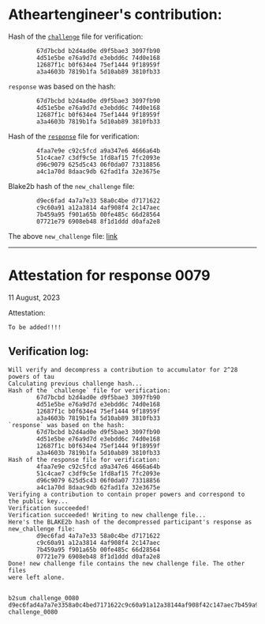 # Atheartengineer's contribution:

Hash of the [`challenge`](https://pse-trusted-setup-ppot.s3.eu-central-1.amazonaws.com/challenge_0079) file for verification:

```
        67d7bcbd b2d4ad0e d9f5bae3 3097fb90
        4d51e5be e76a9d7d e3ebdd6c 74d0e168
        12687f1c b0f634e4 75ef1444 9f18959f
        a3a4603b 7819b1fa 5d10ab89 3810fb33
```

`response` was based on the hash:

```
        67d7bcbd b2d4ad0e d9f5bae3 3097fb90
        4d51e5be e76a9d7d e3ebdd6c 74d0e168
        12687f1c b0f634e4 75ef1444 9f18959f
        a3a4603b 7819b1fa 5d10ab89 3810fb33 
```

Hash of the [`response`](https://pse-trusted-setup-ppot.s3.eu-central-1.amazonaws.com/response_0079_atheartengineer) file for verification:

```
        4faa7e9e c92c5fcd a9a347e6 4666a64b
        51c4cae7 c3df9c5e 1fd8af15 7fc2093e
        d96c9079 625d5c43 06f0da07 73318856
        a4c1a70d 8daac9db 62fad1fa 32e3675e 
```

Blake2b hash of the `new_challenge` file:

```
        d9ec6fad 4a7a7e33 58a0c4be d7171622
        c9c60a91 a12a3814 4af908f4 2c147aec
        7b459a95 f901a65b 00fe485c 66d28564
        07721e79 6908eb48 8f1d1ddd d0afa2e8
```

The above `new_challenge` file: [link](https://pse-trusted-setup-ppot.s3.eu-central-1.amazonaws.com/challenge_0080)

***

# Attestation for response 0079
11 August, 2023

Attestation:
```
To be added!!!!

```


## Verification log: 
```
Will verify and decompress a contribution to accumulator for 2^28 powers of tau
Calculating previous challenge hash...
Hash of the `challenge` file for verification:
        67d7bcbd b2d4ad0e d9f5bae3 3097fb90
        4d51e5be e76a9d7d e3ebdd6c 74d0e168
        12687f1c b0f634e4 75ef1444 9f18959f
        a3a4603b 7819b1fa 5d10ab89 3810fb33
`response` was based on the hash:
        67d7bcbd b2d4ad0e d9f5bae3 3097fb90
        4d51e5be e76a9d7d e3ebdd6c 74d0e168
        12687f1c b0f634e4 75ef1444 9f18959f
        a3a4603b 7819b1fa 5d10ab89 3810fb33
Hash of the response file for verification:
        4faa7e9e c92c5fcd a9a347e6 4666a64b
        51c4cae7 c3df9c5e 1fd8af15 7fc2093e
        d96c9079 625d5c43 06f0da07 73318856
        a4c1a70d 8daac9db 62fad1fa 32e3675e
Verifying a contribution to contain proper powers and correspond to the public key...
Verification succeeded!
Verification succeeded! Writing to new challenge file...
Here's the BLAKE2b hash of the decompressed participant's response as new_challenge file:
        d9ec6fad 4a7a7e33 58a0c4be d7171622
        c9c60a91 a12a3814 4af908f4 2c147aec
        7b459a95 f901a65b 00fe485c 66d28564
        07721e79 6908eb48 8f1d1ddd d0afa2e8
Done! new challenge file contains the new challenge file. The other files
were left alone.


b2sum challenge_0080
d9ec6fad4a7a7e3358a0c4bed7171622c9c60a91a12a38144af908f42c147aec7b459a95f901a65b00fe485c66d2856407721e796908eb488f1d1dddd0afa2e8  challenge_0080
```